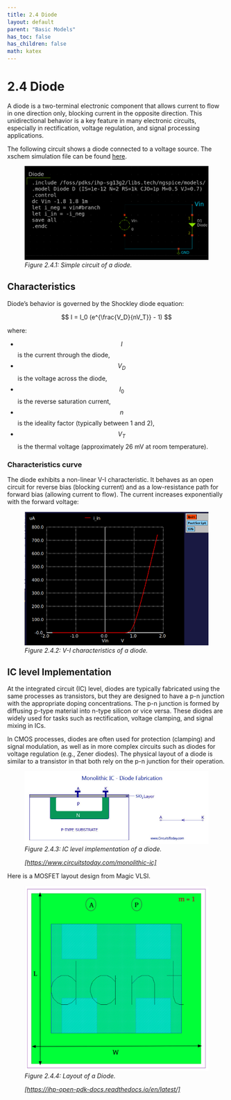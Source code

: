 ```yaml
---
title: 2.4 Diode
layout: default
parent: "Basic Models"
has_toc: false
has_children: false
math: katex
---
```


# 2.4 Diode


A diode is a two-terminal electronic component that allows current to flow in one direction only, blocking current in the opposite direction. This unidirectional behavior is a key feature in many electronic circuits, especially in rectification, voltage regulation, and signal processing applications.

The following circuit shows a diode connected to a voltage source. The xschem simulation file can be found [here](./simulation_files/xschem/04_Diode.sch).

<figure>
  <img src="./images/basic_models/sch_diode_xschem.png" alt="Diode V-I curve" width="500">
  <figcaption><em>Figure 2.4.1: Simple circuit of a diode.</em></figcaption>
</figure>

## Characteristics
Diode’s behavior is governed by the Shockley diode equation:

$$
I = I_0 (e^{\frac{V_D}{nV_T}} - 1)
$$

where:

- $$I$$ is the current through the diode,
- $$V_D$$ is the voltage across the diode,
- $$I_0$$ is the reverse saturation current,
- $$n$$ is the ideality factor (typically between 1 and 2),
- $$V_T$$ is the thermal voltage (approximately 26 mV at room temperature).

### Characteristics curve
The diode exhibits a non-linear V-I characteristic. It behaves as an open circuit for reverse bias (blocking current) and as a low-resistance path for forward bias (allowing current to flow). The current increases exponentially with the forward voltage:
<figure>
  <img src="./images/basic_models/plot_Diode_VI.png" alt="Diode V-I curve" width="500">
  <figcaption><em>Figure 2.4.2: V-I characteristics of a diode.</em></figcaption>
</figure>

## IC level Implementation
At the integrated circuit (IC) level, diodes are typically fabricated using the same processes as transistors, but they are designed to have a p-n junction with the appropriate doping concentrations. The p-n junction is formed by diffusing p-type material into n-type silicon or vice versa. These diodes are widely used for tasks such as rectification, voltage clamping, and signal mixing in ICs.

In CMOS processes, diodes are often used for protection (clamping) and signal modulation, as well as in more complex circuits such as diodes for voltage regulation (e.g., Zener diodes). The physical layout of a diode is similar to a transistor in that both rely on the p-n junction for their operation. 

<figure>
  <img src="./images/basic_models/diode.jpg" alt="Diode IC implementation" width="500">
  <figcaption><em>Figure 2.4.3: IC level implementation of a diode.
  
  [https://www.circuitstoday.com/monolithic-ic]</em></figcaption>
</figure>

Here is a MOSFET layout design from Magic VLSI.

<figure>
  <img src="./images/basic_models/Diode_layout.png" alt="cross sections of NMOS and PMOS MOSFETs" width="500">
  <figcaption><em>Figure 2.4.4: Layout of a Diode.
  
  [https://ihp-open-pdk-docs.readthedocs.io/en/latest/]</em></figcaption>
</figure>
